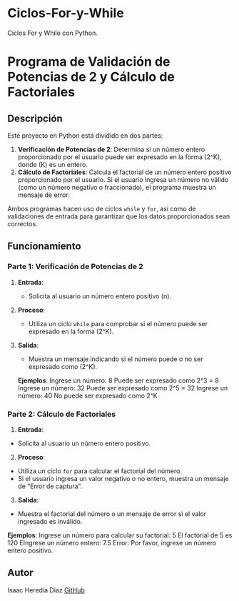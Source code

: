 # Ciclos-For-y-While
Ciclos For y While con Python.

# Programa de Validación de Potencias de 2 y Cálculo de Factoriales

## Descripción
Este proyecto en Python está dividido en dos partes:
1. **Verificación de Potencias de 2**: Determina si un número entero proporcionado por el usuario puede ser expresado en la forma \(2^K\), donde \(K\) es un entero.
2. **Cálculo de Factoriales**: Calcula el factorial de un número entero positivo proporcionado por el usuario. Si el usuario ingresa un número no válido (como un número negativo o fraccionado), el programa muestra un mensaje de error.

Ambos programas hacen uso de ciclos `while` y `for`, así como de validaciones de entrada para garantizar que los datos proporcionados sean correctos.

## Funcionamiento
### Parte 1: Verificación de Potencias de 2
1. **Entrada**:
   - Solicita al usuario un número entero positivo \(n\).
2. **Proceso**:
   - Utiliza un ciclo `while` para comprobar si el número puede ser expresado en la forma \(2^K\).
3. **Salida**:
   - Muestra un mensaje indicando si el número puede o no ser expresado como \(2^K\).
   
   **Ejemplos**:
Ingrese un número: 8 Puede ser expresado como 2^3 = 8
Ingrese un número: 32 Puede ser expresado como 2^5 = 32
Ingrese un número: 40 No puede ser expresado como 2^K


### Parte 2: Cálculo de Factoriales
1. **Entrada**:
- Solicita al usuario un número entero positivo.
2. **Proceso**:
- Utiliza un ciclo `for` para calcular el factorial del número.
- Si el usuario ingresa un valor negativo o no entero, muestra un mensaje de “Error de captura”.
3. **Salida**:
- Muestra el factorial del número o un mensaje de error si el valor ingresado es inválido.

**Ejemplos**:
Ingrese un número para calcular su factorial: 5 El factorial de 5 es 120
EIngrese un número entero: 7.5
Error: Por favor, ingrese un número entero positivo.

## Autor
Isaac Heredia Diaz
[GitHub](https://github.com/IsaacHD86)

